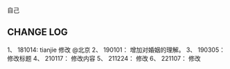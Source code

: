 自己

## CHANGE LOG

1、  181014: tianjie 修改 @北京
2、  190101： 增加对婚姻的理解。
3、  190305： 修改标题
4、  210117： 修改内容 
5、  211224： 修改
6、  221107： 修改

